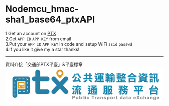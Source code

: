 # Nodemcu_hmac-sha1_base64_ptxAPI
1.Get an account on [PTX](https://ptx.transportdata.tw/PTX/)  
2.Get `APP ID` `APP KEY` from email  
3.Put your `APP ID` `APP KEY` in code and setup WiFi `ssid` `passwd`  
4.If you like it give my a star thanks!  
***
資料介接「交通部PTX平臺」&平臺標章![PTX LOGO](https://github.com/kenwang92/Nodemcu_hmac-sha1_base64_ptxAPI/blob/master/PTX_logo%E2%96%93L%C2%A1I%E2%94%A4%E2%95%91%C2%BF%E2%95%A7%C3%91%E2%95%AC.png)
